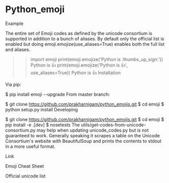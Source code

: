 # Python_emoji
Example

The entire set of Emoji codes as defined by the unicode consortium is supported in addition to a bunch of aliases. By default only the official list is enabled but doing emoji.emojize(use_aliases=True) enables both the full list and aliases.

>> import emoji
>> print(emoji.emojize('Python is :thumbs_up_sign:'))
Python is 👍
>> print(emoji.emojize('Python is :thumbsup:', use_aliases=True))
Python is 👍
Installation

Via pip:

$ pip install emoji --upgrade
From master branch:

$ git clone https://github.com/prakharnigam/python_emojis.git
$ cd emoji
$ python setup.py install
Developing

$ git clone https://github.com/prakharnigam/python_emojis.git
$ cd emoji
$ pip install -e .\[dev\]
$ nosetests
The utils/get-codes-from-unicode-consortium.py may help when updating unicode_codes.py but is not guaranteed to work. Generally speaking it scrapes a table on the Unicode Consortium's website with BeautifulSoup and prints the contents to stdout in a more useful format.

Link

Emoji Cheat Sheet

Official unicode list
